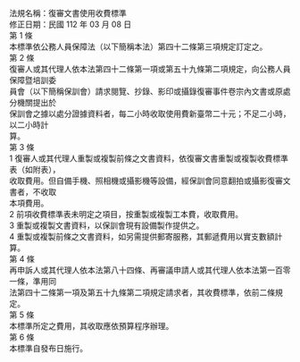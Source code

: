 法規名稱：復審文書使用收費標準  
修正日期：民國 112 年 03 月 08 日  
第 1 條  
本標準依公務人員保障法（以下簡稱本法）第四十二條第三項規定訂定之。  
第 2 條  
復審人或其代理人依本法第四十二條第一項或第五十九條第二項規定，向公務人員保障暨培訓委  
員會（以下簡稱保訓會）請求閱覽、抄錄、影印或攝錄復審事件卷宗內文書或原處分機關提出於  
保訓會之據以處分證據資料者，每二小時收取使用費新臺幣二十元；不足二小時，以二小時計  
算。  
第 3 條  
1 復審人或其代理人重製或複製前條之文書資料，依復審文書重製或複製收費標準表（如附表），  
收取費用。但自備手機、照相機或攝影機等設備，經保訓會同意翻拍或攝影復審文書者，不收取  
本項費用。  
2 前項收費標準表未明定之項目，按重製或複製工本費，收取費用。  
3 重製或複製文書資料，以保訓會現有設備製作提供之。  
4 重製或複製前條之文書資料，如另需提供郵寄服務，其郵遞費用以實支數額計算。  
第 4 條  
再申訴人或其代理人依本法第八十四條、再審議申請人或其代理人依本法第一百零一條，準用同  
法第四十二條第一項及第五十九條第二項規定請求者，其收費標準，依前二條規定。  
第 5 條  
本標準所定之費用，其收取應依預算程序辦理。  
第 6 條  
本標準自發布日施行。  


